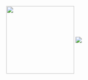 
<img align="center" height="180em" src="https://github-readme-stats.vercel.app/api?username=Nevisk&show_icons=true&theme=dark&include_all_commits=true&count_private=true"/>  <img align="center" src="https://github-readme-stats.vercel.app/api/top-langs/?username=Nevisk&hide=Ruby,Shell&theme=dark"/>